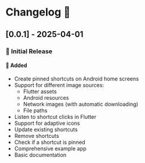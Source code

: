 # Changelog 📝

## [0.0.1] - 2025-04-01

### 🎉 Initial Release

#### 🚀 Added
- Create pinned shortcuts on Android home screens
- Support for different image sources:
    - Flutter assets
    - Android resources
    - Network images (with automatic downloading)
    - File paths
- Listen to shortcut clicks in Flutter
- Support for adaptive icons
- Update existing shortcuts
- Remove shortcuts
- Check if a shortcut is pinned
- Comprehensive example app
- Basic documentation